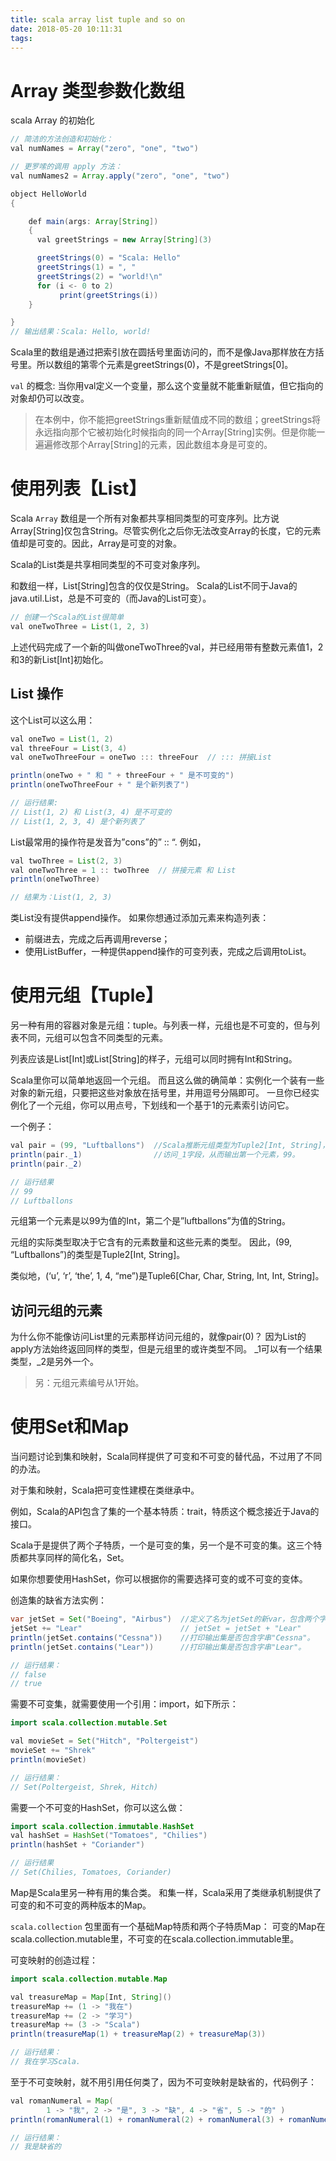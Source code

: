 ```yaml
---
title: scala array list tuple and so on
date: 2018-05-20 10:11:31
tags:
---
```


# Array 类型参数化数组

scala Array 的初始化

``` java
// 简洁的方法创造和初始化：
val numNames = Array("zero", "one", "two")

// 更罗嗦的调用 apply 方法：
val numNames2 = Array.apply("zero", "one", "two") 
```

``` java
object HelloWorld 
{

    def main(args: Array[String]) 
    {
      val greetStrings = new Array[String](3)  

      greetStrings(0) = "Scala: Hello" 
      greetStrings(1) = ", " 
      greetStrings(2) = "world!\n" 
      for (i <- 0 to 2) 
           print(greetStrings(i)) 
    }

}
// 输出结果：Scala: Hello, world!
```

Scala里的数组是通过把索引放在圆括号里面访问的，而不是像Java那样放在方括号里。所以数组的第零个元素是greetStrings(0)，不是greetStrings[0]。

`val` 的概念: 当你用val定义一个变量，那么这个变量就不能重新赋值，但它指向的对象却仍可以改变。

> 在本例中，你不能把greetStrings重新赋值成不同的数组；greetStrings将永远指向那个它被初始化时候指向的同一个Array[String]实例。但是你能一遍遍修改那个Array[String]的元素，因此数组本身是可变的。

# 使用列表【List】

Scala `Array` 数组是一个所有对象都共享相同类型的可变序列。比方说Array[String]仅包含String。尽管实例化之后你无法改变Array的长度，它的元素值却是可变的。因此，Array是可变的对象。

Scala的List类是共享相同类型的不可变对象序列。

和数组一样，List[String]包含的仅仅是String。 
Scala的List不同于Java的java.util.List，总是不可变的（而Java的List可变）。

``` java
// 创建一个Scala的List很简单
val oneTwoThree = List(1, 2, 3)

```
上述代码完成了一个新的叫做oneTwoThree的val，并已经用带有整数元素值1，2和3的新List[Int]初始化。

## List 操作

这个List可以这么用：

``` java
val oneTwo = List(1, 2)  
val threeFour = List(3, 4) 
val oneTwoThreeFour = oneTwo ::: threeFour  // ::: 拼接List

println(oneTwo + " 和 " + threeFour + " 是不可变的")  
println(oneTwoThreeFour + " 是个新列表了")

// 运行结果:
// List(1, 2) 和 List(3, 4) 是不可变的
// List(1, 2, 3, 4) 是个新列表了
```

List最常用的操作符是发音为”cons”的” :: “. 例如，

``` java
val twoThree = List(2, 3)
val oneTwoThree = 1 :: twoThree  // 拼接元素 和 List
println(oneTwoThree) 

// 结果为：List(1, 2, 3) 
```

类List没有提供append操作。 
如果你想通过添加元素来构造列表： 
- 前缀进去，完成之后再调用reverse； 
- 使用ListBuffer，一种提供append操作的可变列表，完成之后调用toList。

# 使用元组【Tuple】

另一种有用的容器对象是元组：tuple。与列表一样，元组也是不可变的，但与列表不同，元组可以包含不同类型的元素。

列表应该是List[Int]或List[String]的样子，元组可以同时拥有Int和String。

Scala里你可以简单地返回一个元组。 
而且这么做的确简单：实例化一个装有一些对象的新元组，只要把这些对象放在括号里，并用逗号分隔即可。 
一旦你已经实例化了一个元组，你可以用点号，下划线和一个基于1的元素索引访问它。

一个例子：

``` java
val pair = (99, "Luftballons")  //Scala推断元组类型为Tuple2[Int, String]，并把它赋给变量pair。
println(pair._1)                //访问_1字段，从而输出第一个元素，99。
println(pair._2)                

// 运行结果
// 99
// Luftballons
```

元组第一个元素是以99为值的Int，第二个是”luftballons”为值的String。

元组的实际类型取决于它含有的元素数量和这些元素的类型。 
因此，(99, “Luftballons”)的类型是Tuple2[Int, String]。

类似地，(‘u’, ‘r’, ‘the’, 1, 4, “me”)是Tuple6[Char, Char, String, Int, Int, String]。

## 访问元组的元素

为什么你不能像访问List里的元素那样访问元组的，就像pair(0)？ 
因为List的apply方法始终返回同样的类型，但是元组里的或许类型不同。 
_1可以有一个结果类型，_2是另外一个。 

> 另：元组元素编号从1开始。

# 使用Set和Map

当问题讨论到集和映射，Scala同样提供了可变和不可变的替代品，不过用了不同的办法。

对于集和映射，Scala把可变性建模在类继承中。

例如，Scala的API包含了集的一个基本特质：trait，特质这个概念接近于Java的接口。

Scala于是提供了两个子特质，一个是可变的集，另一个是不可变的集。这三个特质都共享同样的简化名，Set。

如果你想要使用HashSet，你可以根据你的需要选择可变的或不可变的变体。

创造集的缺省方法实例：

``` java
var jetSet = Set("Boeing", "Airbus")  //定义了名为jetSet的新var，包含两个字串
jetSet += "Lear"                      // jetSet = jetSet + "Lear" 
println(jetSet.contains("Cessna"))    //打印输出集是否包含字串"Cessna"。
println(jetSet.contains("Lear"))      //打印输出集是否包含字串"Lear"。

// 运行结果：
// false
// true
```

需要不可变集，就需要使用一个引用：import，如下所示：

``` java
import scala.collection.mutable.Set  

val movieSet = Set("Hitch", "Poltergeist")  
movieSet += "Shrek" 
println(movieSet)  

// 运行结果：
// Set(Poltergeist, Shrek, Hitch)
```

需要一个不可变的HashSet，你可以这么做：

``` java
import scala.collection.immutable.HashSet  
val hashSet = HashSet("Tomatoes", "Chilies")  
println(hashSet + "Coriander") 

// 运行结果
// Set(Chilies, Tomatoes, Coriander)
```

Map是Scala里另一种有用的集合类。 
和集一样，Scala采用了类继承机制提供了可变的和不可变的两种版本的Map。

`scala.collection` 包里面有一个基础Map特质和两个子特质Map： 
可变的Map在scala.collection.mutable里，不可变的在scala.collection.immutable里。

可变映射的创造过程：

``` java
import scala.collection.mutable.Map  

val treasureMap = Map[Int, String]()  
treasureMap += (1 -> "我在")  
treasureMap += (2 -> "学习")  
treasureMap += (3 -> "Scala")  
println(treasureMap(1) + treasureMap(2) + treasureMap(3)) 

// 运行结果：
// 我在学习Scala.
```

至于不可变映射，就不用引用任何类了，因为不可变映射是缺省的，代码例子：

``` java
val romanNumeral = Map(      
        1 -> "我", 2 -> "是", 3 -> "缺", 4 -> "省", 5 -> "的" )  
println(romanNumeral(1) + romanNumeral(2) + romanNumeral(3) + romanNumeral(4) + romanNumeral(5))  

// 运行结果：
// 我是缺省的
```